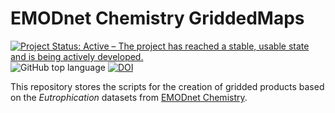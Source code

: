# EMODnet Chemistry GriddedMaps

[![Project Status: Active – The project has reached a stable, usable state and is being actively developed.](https://www.repostatus.org/badges/latest/active.svg)](https://www.repostatus.org/#active)
![GitHub top language](https://img.shields.io/github/languages/top/gher-uliege/EMODnet-Chemistry-GriddedMaps) 
[![DOI](https://zenodo.org/badge/574967377.svg)](https://zenodo.org/badge/latestdoi/574967377)



This repository stores the scripts for the creation of gridded products based on the _Eutrophication_ datasets from [EMODnet Chemistry](https://www.emodnet-chemistry.eu/). 
